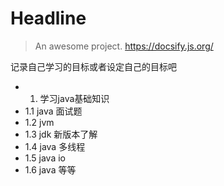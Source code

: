 ﻿# Headline

> An awesome project.
> https://docsify.js.org/


 记录自己学习的目标或者设定自己的目标吧

 - 1. 学习java基础知识
 - 1.1 java 面试题
 - 1.2 jvm
 - 1.3 jdk 新版本了解
 - 1.4 java 多线程
 - 1.5 java io
 - 1.6 java 等等

